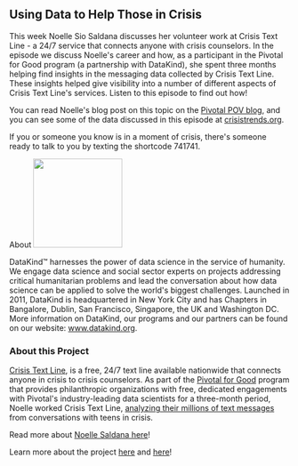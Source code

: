 ## Using Data to Help Those in Crisis

This week Noelle Sio Saldana discusses her volunteer work at Crisis Text Line - a 24/7 service that connects anyone with crisis counselors. In the episode we discuss Noelle's career and how, as a participant in the Pivotal for Good program (a partnership with DataKind), she spent three months helping find insights in the messaging data collected by Crisis Text Line.  These insights helped give visibility into a number of different aspects of Crisis Text Line's services.  Listen to this episode to find out how!

You can read Noelle's blog post on this topic on the <a href="https://blog.pivotal.io/?p=12066">Pivotal POV blog</a>, and you can see some of the data discussed in this episode at <a href="http://www.crisistrends.org/">crisistrends.org</a>.

If you or someone you know is in a moment of crisis, there's someone ready to talk to you by texting the shortcode 741741.

About <a href="http://www.datakind.org/"><img border=0 src="/img/DataKind_orange.png" width=160></a>

DataKind&#8482; harnesses the power of data science in the service of humanity. We engage data science and social sector experts on projects addressing critical humanitarian problems and lead the conversation about how data science can be applied to solve the world's biggest challenges. Launched in 2011, DataKind is headquartered in New York City and has Chapters in Bangalore, Dublin, San Francisco, Singapore, the UK and Washington DC. More information on DataKind, our programs and our partners can be found on our website: <a href="http://datakind.org">www.datakind.org</a>.

### About this Project

<a href="http://www.crisistextline.org/">Crisis Text Line</a>, is a free, 24/7 text line available nationwide that connects anyone in crisis to crisis counselors. As part of the <a href="http://blog.pivotal.io/data-science-pivotal/news-2/solving-for-people-pivotal-for-good-and-datakind-connects-data-scientists-and-social-organizations">Pivotal for Good</a> program that provides philanthropic organizations with free, dedicated engagements with Pivotal's industry-leading data scientists for a three-month period, Noelle worked Crisis Text Line, <a href="http://www.datakind.org/blog/pivotal-for-good-with-crisis-text-line-a-first-look/">analyzing their millions of text messages</a> from conversations with teens in crisis.

Read more about <a href="http://www.datakind.org/blog/datacorps-volunteers-flying-solo/">Noelle Saldana here</a>!

Learn more about the project <a href="http://www.datakind.org/blog/pivotal-for-good-with-crisis-text-line-a-first-look/">here</a> and <a href="http://www.datakind.org/blog/driving-toward-impact-with-data-science/">here</a>!

